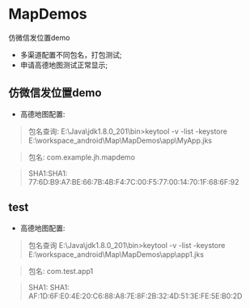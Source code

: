 # MapDemos
仿微信发位置demo

- 多渠道配置不同包名，打包测试;
- 申请高德地图测试正常显示;

## 仿微信发位置demo
- 高德地图配置:
> 包名查询:
E:\Java\jdk1.8.0_201\bin>keytool -v -list -keystore E:\workspace_android\Map\MapDemos\app\MyApp.jks

> 包名: com.example.jh.mapdemo

> SHA1:SHA1:  77:6D:B9:A7:BE:66:7B:4B:F4:7C:00:F5:77:00:14:70:1F:68:6F:92
## test
- 高德地图配置:
> 包名查询
E:\Java\jdk1.8.0_201\bin>keytool -v -list -keystore E:\workspace_android\Map\MapDemos\app\app1.jks

> 包名: com.test.app1

> SHA1: SHA1: AF:1D:6F:E0:4E:20:C6:88:A8:7E:8F:2B:32:4D:51:3E:FE:5E:B0:2D
